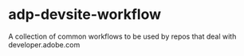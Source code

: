 # adp-devsite-workflow
A collection of common workflows to be used by repos that deal with developer.adobe.com
